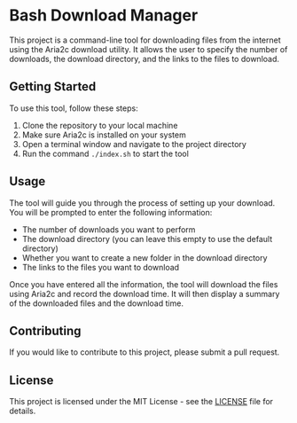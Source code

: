 #  Bash Download Manager

This project is a command-line tool for downloading files from the internet using the Aria2c download utility. It allows the user to specify the number of downloads, the download directory, and the links to the files to download.

## Getting Started

To use this tool, follow these steps:

1. Clone the repository to your local machine
2. Make sure Aria2c is installed on your system
3. Open a terminal window and navigate to the project directory
4. Run the command `./index.sh` to start the tool

## Usage

The tool will guide you through the process of setting up your download. You will be prompted to enter the following information:

- The number of downloads you want to perform
- The download directory (you can leave this empty to use the default directory)
- Whether you want to create a new folder in the download directory
- The links to the files you want to download

Once you have entered all the information, the tool will download the files using Aria2c and record the download time. It will then display a summary of the downloaded files and the download time.

## Contributing

If you would like to contribute to this project, please submit a pull request.

## License

This project is licensed under the MIT License - see the [LICENSE](LICENSE) file for details.
